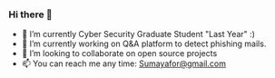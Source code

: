 ### Hi there 👋

<!--
**suumaya/suumaya** is a ✨ _special_ ✨ repository because its `README.md` (this file) appears on your GitHub profile.
-->



- 🔭 I’m currently Cyber Security Graduate Student "Last Year" :)
- 🌱 I’m currently working on Q&A platform to detect phishing mails.
- 👯 I’m looking to collaborate on open source projects
- 📫 You can reach me any time: Sumayafor@gmail.com
